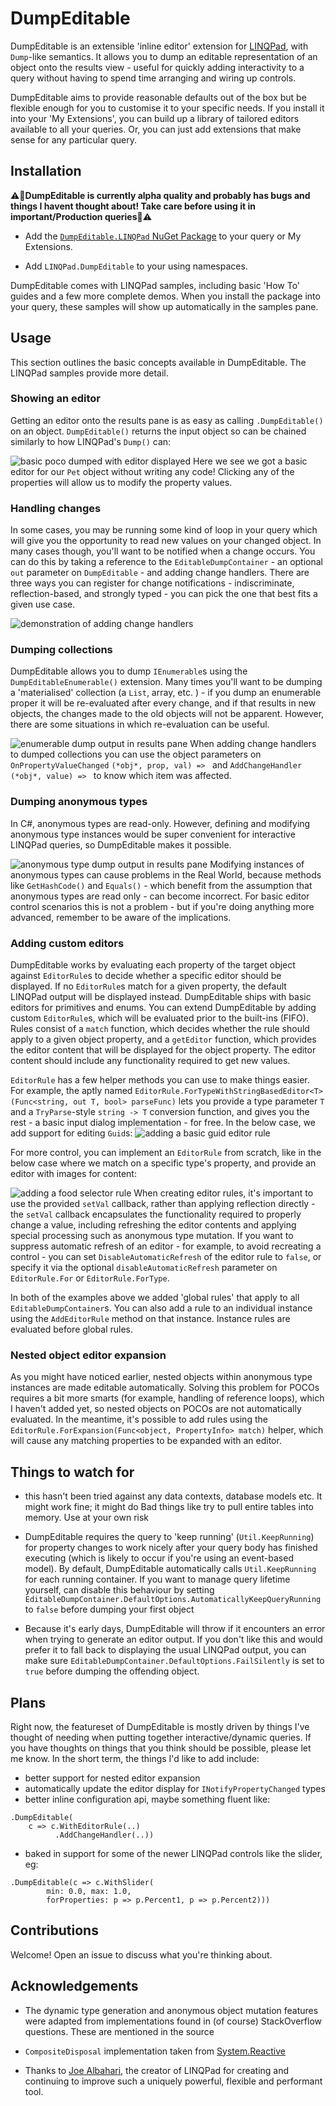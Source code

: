 # DumpEditable
DumpEditable is an extensible 'inline editor' extension for [LINQPad](https://www.linqpad.net), with `Dump`-like semantics. It allows you to dump an editable representation of an object onto the results view - useful for quickly adding interactivity to a query without having to spend time arranging and wiring up controls. 

DumpEditable aims to provide reasonable defaults out of the box but be flexible enough for you to customise it to your specific needs. If you install it into your 'My Extensions', you can build up a library of tailored editors available to all your queries. Or, you can just add extensions that make sense for any particular query.

## Installation

⚠🚨**DumpEditable is currently alpha quality and probably has bugs and things I havent thought about! Take care before using it in important/Production queries**🚨⚠

- Add the [`DumpEditable.LINQPad` NuGet Package](https://nuget.org/packages/DumpEditable.LINQPad) to your query or My Extensions.

- Add `LINQPad.DumpEditable` to your using namespaces.

DumpEditable comes with LINQPad samples, including basic 'How To' guides and a few more complete demos. When you install the package into your query, these samples will show up automatically in the samples pane.

## Usage

This section outlines the basic concepts available in DumpEditable. The LINQPad samples provide more detail. 

### Showing an editor
Getting an editor onto the results pane is as easy as calling `.DumpEditable()` on an object. `DumpEditable()` returns the input object so can be chained similarly to how LINQPad's `Dump()` can:

![basic poco dumped with editor displayed](https://ryandavis.io/content/images/2019/04/dump-editable/basic.png)
Here we see we got a basic editor for our `Pet` object without writing any code! Clicking any of the properties will allow us to modify the property values. 

### Handling changes 
In some cases, you may be running some kind of loop in your query which will give you the opportunity to read new values on your changed object. In many cases though, you'll want to be notified when a change occurs. You can do this by taking a reference to the `EditableDumpContainer` - an optional `out` parameter on `DumpEditable` - and adding change handlers. There are three ways you can register for change notifications - indiscriminate, reflection-based, and strongly typed - you can pick the one that best fits a given use case.

![demonstration of adding change handlers](https://ryandavis.io/content/images/2019/04/dump-editable/change-handling.png)

### Dumping collections

DumpEditable allows you to dump `IEnumerable`s using the `DumpEditableEnumerable()` extension. Many times you'll want to be dumping a 'materialised' collection (a `List`, array, etc. ) - if you dump an enumerable proper it will be re-evaluated after every change, and if that results in new objects, the changes made to the old objects will not be apparent. However, there are some situations in which re-evaluation can be useful.

![enumerable dump output in results pane](https://ryandavis.io/content/images/2019/04/dump-editable/enumerable.png)
When adding change handlers to dumped collections you can use the object parameters on `OnPropertyValueChanged` `(*obj*, prop, val) => ` and `AddChangeHandler (*obj*, value) => ` to know which item was affected. 

### Dumping anonymous types

In C#, anonymous types are read-only. However, defining and modifying anonymous type instances would be super convenient for interactive LINQPad queries, so DumpEditable makes it possible. 

![anonymous type dump output in results pane](https://ryandavis.io/content/images/2019/04/dump-editable/anonymous.png)
Modifying instances of anonymous types can cause problems in the Real World, because methods like `GetHashCode()` and `Equals()` - which benefit from the assumption that anonymous types are read only - can become incorrect. For basic editor control scenarios this is not a problem - but if you're doing anything more advanced, remember to be aware of the implications. 

### Adding custom editors

DumpEditable works by evaluating each property of the target object against `EditorRule`s to decide whether a specific editor should be displayed. If no `EditorRule`s match for a given property, the default LINQPad output will be displayed instead. DumpEditable ships with basic editors for primitives and enums. You can extend DumpEditable by adding custom `EditorRule`s, which will be evaluated prior to the built-ins (FIFO). Rules consist of a `match` function, which decides whether the rule should apply to a given object property, and a `getEditor` function, which provides the editor content that will be displayed for the object property. The editor content should include any functionality required to get new values.

`EditorRule` has a few helper methods you can use to make things easier. For example, the aptly named `EditorRule.ForTypeWithStringBasedEditor<T>(Func<string, out T, bool> parseFunc)` lets you provide a type parameter `T` and a `TryParse`-style `string -> T` conversion function, and gives you the rest - a basic input dialog implementation - for free. In the below case, we add support for editing `Guid`s:
![adding a basic guid editor rule](https://ryandavis.io/content/images/2019/04/dump-editable/editor-rule-basic.png)

For more control, you can implement an `EditorRule` from scratch, like in the below case where we match on a specific type's property, and provide an editor with images for content:

![adding a food selector rule](https://ryandavis.io/content/images/2019/04/dump-editable/editor-rule-foodselector.png)
When creating editor rules, it's important to use the provided `setVal` callback, rather than applying reflection directly - the `setVal` callback encapsulates the functionality required to properly change a value, including refreshing the editor contents and applying special processing such as anonymous type mutation. If you want to suppress automatic refresh of an editor - for example, to avoid recreating a control - you can set `DisableAutomaticRefresh` of the editor rule to `false`, or specify it via the optional `disableAutomaticRefresh` parameter on `EditorRule.For` or `EditorRule.ForType`. 

In both of the examples above we added 'global rules' that apply to all `EditableDumpContainer`s. You can also add a rule to an individual instance using the `AddEditorRule` method on that instance. Instance rules are evaluated before global rules.

### Nested object editor expansion

As you might have noticed earlier, nested objects within anonymous type instances are made editable automatically. Solving this problem for POCOs requires a bit more smarts (for example, handling of reference loops), which I haven't added yet, so nested objects on POCOs are not automatically evaluated. In the meantime, it's possible to add rules using the `EditorRule.ForExpansion(Func<object, PropertyInfo> match)` helper, which will cause any matching properties to be expanded with an editor. 

## Things to watch for

- this hasn't been tried against any data contexts, database models etc. It might work fine; it might do Bad things like try to pull entire tables into memory. Use at your own risk

- DumpEditable requires the query to 'keep running' (`Util.KeepRunning`) for property changes to work nicely after your query body has finished executing (which is likely to occur if you're using an event-based model). By default, DumpEditable automatically calls `Util.KeepRunning` for each running container. If you want to manage query lifetime yourself, can disable this behaviour by setting `EditableDumpContainer.DefaultOptions.AutomaticallyKeepQueryRunning` to `false` before dumping your first object

- Because it's early days, DumpEditable will throw if it encounters an error when trying to generate an editor output. If you don't like this and would prefer it to fall back to displaying the usual LINQPad output, you can make sure `EditableDumpContainer.DefaultOptions.FailSilently` is set to `true` before dumping the offending object.

## Plans 

Right now, the featureset of DumpEditable is mostly driven by things I've thought of needing when putting together interactive/dynamic queries. If you have thoughts on things that you think should be possible, please let me know. In the short term, the things I'd like to add include:

- better support for nested editor expansion
- automatically update the editor display for `INotifyPropertyChanged` types
- better inline configuration api, maybe something fluent like: 
```
.DumpEditable(
    c => c.WithEditorRule(..)
          .AddChangeHandler(..))
```
- baked in support for some of the newer LINQPad controls like the slider, eg:
```
.DumpEditable(c => c.WithSlider(
        min: 0.0, max: 1.0, 
        forProperties: p => p.Percent1, p => p.Percent2)))
```

## Contributions

Welcome! Open an issue to discuss what you're thinking about. 

## Acknowledgements

* The dynamic type generation and anonymous object mutation features were adapted from implementations found in (of course) StackOverflow questions. These are mentioned in the source

* `CompositeDisposal` implementation taken from [System.Reactive](https://github.com/dotnet/reactive)

* Thanks to [Joe Albahari](https://twitter.com/linqpad?lang=en), the creator of LINQPad for creating and continuing to improve such a uniquely powerful, flexible and performant tool. 